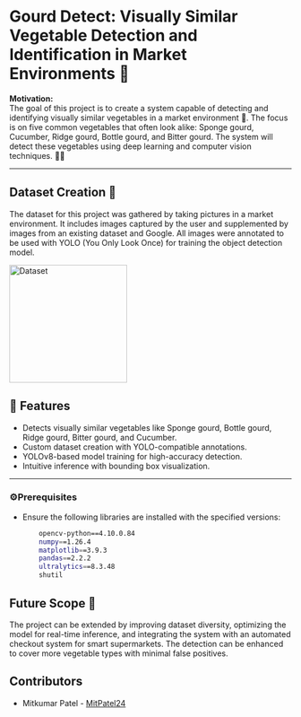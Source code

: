 # Gourd Detect: Visually Similar Vegetable Detection and Identification in Market Environments 🥒

  
**Motivation:**  
The goal of this project is to create a system capable of detecting and identifying visually similar vegetables in a market environment 🛒. The focus is on five common vegetables that often look alike: Sponge gourd, Cucumber, Ridge gourd, Bottle gourd, and Bitter gourd. The system will detect these vegetables using deep learning and computer vision techniques. 🥒👀

---

## Dataset Creation 📸  
The dataset for this project was gathered by taking pictures in a market environment. It includes images captured by the user and supplemented by images from an existing dataset and Google. All images were annotated to be used with YOLO (You Only Look Once) for training the object detection model.

<img width="210" alt="Dataset" src="https://github.com/user-attachments/assets/d8d59b48-a379-48f8-bab7-5b4727221298">

## 📂 **Features**  
- Detects visually similar vegetables like Sponge gourd, Bottle gourd, Ridge gourd, Bitter gourd, and Cucumber.  
- Custom dataset creation with YOLO-compatible annotations.  
- YOLOv8-based model training for high-accuracy detection.  
- Intuitive inference with bounding box visualization.  
---

  
### ⚙️**Prerequisites**   
* Ensure the following libraries are installed with the specified versions: 

    ```bash
        opencv-python==4.10.0.84  
        numpy==1.26.4  
        matplotlib==3.9.3  
        pandas==2.2.2  
        ultralytics==8.3.48  
        shutil 

## **Future Scope** 🚀 
The project can be extended by improving dataset diversity, optimizing the model for real-time inference, and integrating the system with an automated checkout system for smart supermarkets. The detection can be enhanced to cover more vegetable types with minimal false positives.


## **Contributors**
- Mitkumar Patel -  [MitPatel24](https://github.com/MitPatel24)
